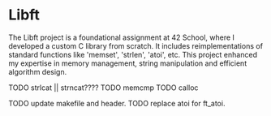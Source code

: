 # Libft
The Libft project is a foundational assignment at 42 School, where I developed a custom C library from scratch. It includes reimplementations of standard functions like 'memset', 'strlen', 'atoi', etc. This project enhanced my expertise in memory management, string manipulation and efficient algorithm design.


TODO strlcat || strncat????
TODO memcmp
TODO calloc

TODO update makefile and header.
TODO replace atoi for ft_atoi.